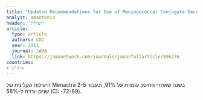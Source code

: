 ```yaml
---
title: "Updated Recommendations for Use of Meningococcal Conjugate Vaccines - Advisory Committee on Immunization Practices (ACIP), 2010"
analyst: amantonio
header: 'יעילות'
article:
  type: article
  authors: CDC
  year: 2011
  journal: JAMA
  link: https://jamanetwork.com/journals/jama/fullarticle/896276
countries:
- ארה"ב
---
```


היעילות הקלינית של Menactra בשנה שאחרי החיסון עומדת על 91%, וכעבור 2-5 שנים יורדת ל-58% (CI: -72-89).
